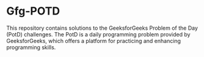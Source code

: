 # Gfg-POTD
This repository contains solutions to the GeeksforGeeks Problem of the Day (PotD) challenges. The PotD is a daily programming problem provided by GeeksforGeeks, which offers a platform for practicing and enhancing programming skills.
